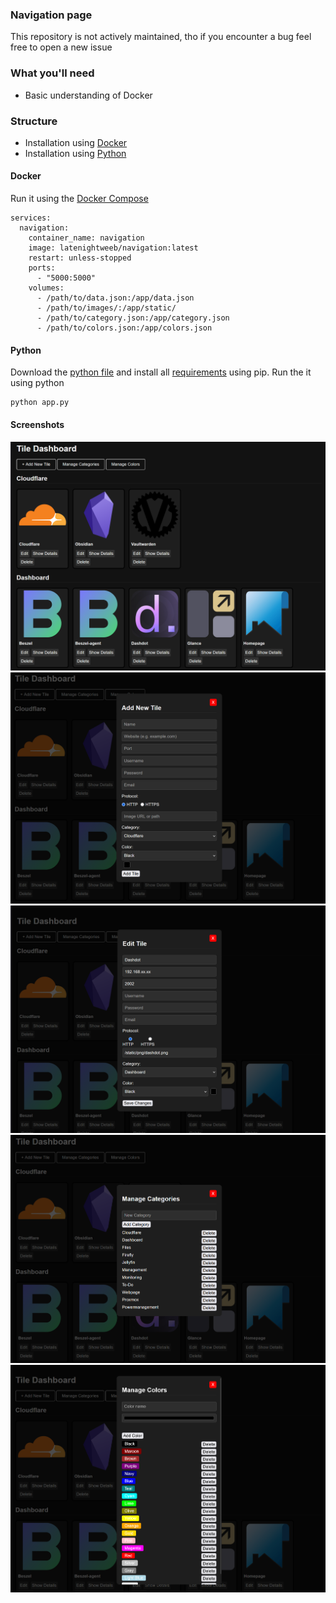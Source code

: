### Navigation page
This repository is not actively maintained, tho if you encounter a bug feel free to open a new issue

### What you'll need
- Basic understanding of Docker

### Structure
- Installation using [Docker](#Docker)
- Installation using [Python](#Python)


#### Docker
Run it using the [Docker Compose](docker-compose.yml)
```
services:
  navigation:
    container_name: navigation
    image: latenightweeb/navigation:latest
    restart: unless-stopped
    ports:
      - "5000:5000"
    volumes:
      - /path/to/data.json:/app/data.json
      - /path/to/images/:/app/static/
      - /path/to/category.json:/app/category.json
      - /path/to/colors.json:/app/colors.json
```

#### Python
Download the [python file](app.py) and install all [requirements](requirements.txt) using pip.
Run the it using python

```
python app.py
```

#### Screenshots
![](/screenshots/ui.png?raw=true "Image of the UI")
![](/screenshots/addTile.png?raw=true "Image of the addTile")
![](/screenshots/editTile.png?raw=true "Image of the tile editing")
![](/screenshots/categories.png?raw=true "Image of the category management")
![](/screenshots/colors.png?raw=true "Image of the color management")
